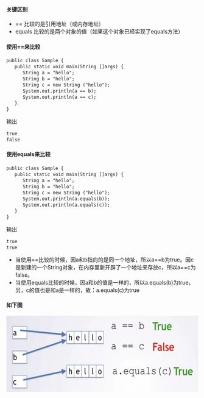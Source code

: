 
#### 关键区别
- == 比较的是引用地址（或内存地址）
- equals 比较的是两个对象的值（如果这个对象已经实现了equals方法）

#### 使用==来比较
```
public class Sample {
   public static void main(String []args) {
      String a = "hello";
      String b = "hello";
      String c = new String ("hello");
      System.out.println(a == b);
      System.out.println(a == c);
   }
}
```
输出
```
true
false
```

#### 使用equals来比较
```
public class Sample {
   public static void main(String []args) {
      String a = "hello";
      String b = "hello";
      String c = new String ("hello");
      System.out.println(a.equals(b));
      System.out.println(a.equals(c));
   }
}
```
输出
```
true
true
```
- 当使用==比较的时候，因a和b指向的是同一个地址，所以a==b为true。因c是新建的一个String对象，在内存里新开辟了一个地址来存放c，所以a==c为false。
- 当使用equals比较的时候，因a和b的值是一样的，所以a.equals(b)为true，另，c的值也是和a是一样的，故：a.equals(c)为true

#### 如下图
<img src='data/equals-equals.png' width=600 height=200/>
